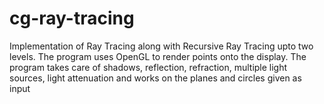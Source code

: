 # cg-ray-tracing
Implementation of Ray Tracing along with Recursive Ray Tracing upto two levels. The program uses OpenGL to render points onto the display. The program takes care of shadows, reflection, refraction, multiple light sources, light attenuation and works on the planes and circles given as input
